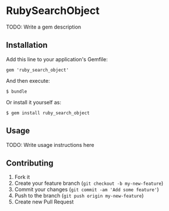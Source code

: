# RubySearchObject

TODO: Write a gem description

## Installation

Add this line to your application's Gemfile:

    gem 'ruby_search_object'

And then execute:

    $ bundle

Or install it yourself as:

    $ gem install ruby_search_object

## Usage

TODO: Write usage instructions here

## Contributing

1. Fork it
2. Create your feature branch (`git checkout -b my-new-feature`)
3. Commit your changes (`git commit -am 'Add some feature'`)
4. Push to the branch (`git push origin my-new-feature`)
5. Create new Pull Request
